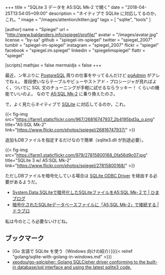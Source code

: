 +++
title = "SQLite 3 データを A5:SQL Mk-2 で開く"
date = "2018-04-25T13:54:05+09:00"
description = "ネイティブで SQLite に対応してるのか，これ。"
image = "/images/attention/kitten.jpg"
tags = [ "sqlite", "tools" ]

[author]
  name      = "Spiegel"
  url       = "http://www.baldanders.info/spiegel/profile/"
  avatar    = "/images/avatar.jpg"
  license   = "by-sa"
  github    = "spiegel-im-spiegel"
  twitter   = "spiegel_2007"
  tumblr    = "spiegel-im-spiegel"
  instagram = "spiegel_2007"
  flickr    = "spiegel"
  facebook  = "spiegel.im.spiegel"
  linkedin  = "spiegelimspiegel"
  flattr    = "spiegel"

[scripts]
  mathjax = false
  mermaidjs = false
+++

最近，ン年ぶりに [PostgreSQL] 周りの仕事をやってるんだけど [pgAdmin] がアレでねぇ。
普段使いならテーブルやビューやストアド・プロシージャが見ればよく，ついでに SQL 文のチューニングが手軽に試せるならラッキー！ くらいの機能でいいのよ。
なので [A5:SQL Mk-2] に乗り換えたのさ。

で，よく見たらネイティブで [SQLite] に対応してるのか，これ。

{{< fig-img src="https://farm1.staticflickr.com/967/26816747937_2b4195bd3a_o.png" title="A5:SQL Mk-2" link="https://www.flickr.com/photos/spiegel/26816747937/" >}}

追加もDBファイルを指定するだけなので簡単（sqlite3.dll が別途必要）。

{{< fig-img src="https://farm1.staticflickr.com/979/27815800168_0fa56d9c07.jpg" title="SQLite 3 w/ A5:SQL Mk-2" link="https://www.flickr.com/photos/spiegel/27815800168/" >}}

ただしDBファイルを暗号化している場合は [SQLite ODBC Driver](http://www.ch-werner.de/sqliteodbc/) を経由する必要があるようだ。

- [System.Data.SQLiteで暗号化したSQLiteファイルをA5:SQL Mk-２で | ひまブログ](https://ameblo.jp/hirokun-marichan/entry-12168092949.html)
- [暗号化されたSQLiteデータベースファイルに「A5:SQL Mk-2」で接続する | ドラブロ](https://www.doraxdora.com/blog/2017/10/27/post-2888/)

私は今のところ必要ないけどね。

## ブックマーク

- [Go 言語で SQLite を使う（Windows 向けの紹介）]({{< relref "golang/sqlite-with-golang-in-windows.md" >}})
- [xeodou/go-sqlcipher: Golang SQLCipher driver conforming to the built-in database/sql interface and using the latest sqlite3 code.](https://github.com/xeodou/go-sqlcipher)

[SQLite]: https://www.sqlite.org/
[PostgreSQL]: https://www.postgresql.org/ "PostgreSQL: The world's most advanced open source database"
[pgAdmin]: https://www.pgadmin.org/ "pgAdmin - PostgreSQL Tools"
[A5:SQL Mk-2]: https://a5m2.mmatsubara.com/ "A5:SQL Mk-2 - フリーの汎用SQL開発ツール/ER図ツール .. 松原正和"
